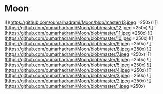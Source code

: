 # Moon
![](https://github.com/oumarhadrami/Moon/blob/master/13.jpeg =250x)
![](https://github.com/oumarhadrami/Moon/blob/master/12.jpeg =250x)
![](https://github.com/oumarhadrami/Moon/blob/master/11.jpeg =250x)
![](https://github.com/oumarhadrami/Moon/blob/master/10.jpeg =250x)
![](https://github.com/oumarhadrami/Moon/blob/master/9.jpeg =250x)
![](https://github.com/oumarhadrami/Moon/blob/master/8.jpeg =250x)
![](https://github.com/oumarhadrami/Moon/blob/master/7.jpeg =250x)
![](https://github.com/oumarhadrami/Moon/blob/master/6.jpeg =250x)
![](https://github.com/oumarhadrami/Moon/blob/master/5.jpeg =250x)
![](https://github.com/oumarhadrami/Moon/blob/master/4.jpeg =250x)
![](https://github.com/oumarhadrami/Moon/blob/master/3.jpeg =250x)
![](https://github.com/oumarhadrami/Moon/blob/master/2.jpeg =250x)
![](https://github.com/oumarhadrami/Moon/blob/master/1.jpeg =250x)
